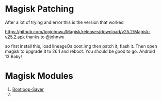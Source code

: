 # Magisk Patching

After a lot of trying and error this is the version that worked 

https://github.com/topjohnwu/Magisk/releases/download/v25.2/Magisk-v25.2.apk  thanks to @johnwu

so first install this, load lineageOs boot.img then patch it, flash it. Then open magisk to upgrade it to 26.1 and reboot. You should be good to go. Android 13 Baby!

# Magisk Modules

1. [Bootloop-Saver](https://download.magiskzip.com/download/magisk-bootloop-saver/)
2. 
